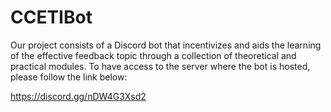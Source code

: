 # CCETIBot

Our project consists of a Discord bot that incentivizes and aids the learning of the effective feedback topic through a collection of theoretical and practical modules. To have access to the server where the bot is hosted, please follow the link below:

https://discord.gg/nDW4G3Xsd2
